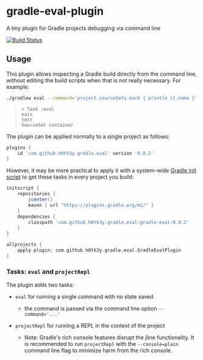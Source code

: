 # gradle-eval-plugin
A tiny plugin for Gradle projects debugging via command line

[![Build Status](https://travis-ci.com/h0tk3y/gradle-eval-plugin.svg?branch=master)](https://travis-ci.com/h0tk3y/gradle-eval-plugin)

## Usage

This plugin allows inspecting a Gradle build directly from the command line, without editing the build scripts when that is not really necessary.
For example:

```bash
./gradlew eval --command='project.sourceSets.each { println it.name }'
```

>     > Task :eval
>     main
>     test
>     SourceSet container

The plugin can be applied normally to a single project as follows:

```groovy
plugins {
    id 'com.github.h0tk3y.gradle.eval' version '0.0.2'
}
```

However, it may be more practical to apply it with a system-wide [Gradle init script](https://docs.gradle.org/current/userguide/init_scripts.html) to get these tasks in every project you build:

```groovy
initscript {
    repositories {
        jcenter()
        maven { url "https://plugins.gradle.org/m2/" }
    }
    dependencies {
        classpath 'com.github.h0tk3y.gradle.eval:gradle-eval:0.0.2'
    }
}

allprojects {
    apply plugin: com.github.h0tk3y.gradle.eval.GradleEvalPlugin
}
```

### Tasks:  `eval` and `projectRepl`

The plugin adds two tasks:

* `eval` for running a single command with no state saved
    * the command is passed via the command line option `--command='...'`
    
* `projectRepl` for running a REPL in the context of the project
    * Note: Gradle's rich console features disrupt the jline functionality. It is recommended to run `projectRepl` with the 
      `--console=plain` command line flag to minimize harm from the rich console.
